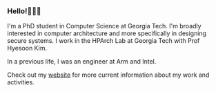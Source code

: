 ### Hello!🙋🏽‍♂️

I'm a PhD student in Computer Science at Georgia Tech. I'm broadly interested in computer architecture and more specifically in designing secure systems. I work in the HPArch Lab at Georgia Tech with Prof Hyesoon Kim. 

In a previous life, I was an engineer at Arm and Intel. 

Check out my [website](https://anuragkar09.github.io) for more current information about my work and activities. 
<!--
**anuragkar09/anuragkar09** is a ✨ _special_ ✨ repository because its `README.md` (this file) appears on your GitHub profile.

Here are some ideas to get you started:

- 🔭 I’m currently working on ...
- 🌱 I’m currently learning ...
- 👯 I’m looking to collaborate on ...
- 🤔 I’m looking for help with ...
- 💬 Ask me about ...
- 📫 How to reach me: ...
- 😄 Pronouns: ...
- ⚡ Fun fact: ...
-->

